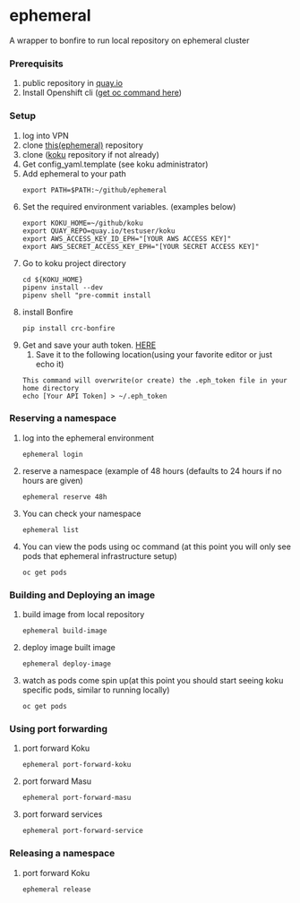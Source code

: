 # ephemeral
A wrapper to bonfire to run local repository on ephemeral cluster

### Prerequisits
1. public repository in [quay.io](https://quay.io/)
2. Install Openshift cli ([get oc command here](https://docs.openshift.com/container-platform/4.7/cli_reference/openshift_cli/getting-started-cli.html))

### Setup
1. log into VPN
2. clone [this(ephemeral)](https://github.com/project-koku/ephemeral) repository
3. clone ([koku](https://github.com/project-koku/koku) repository if not already)
4. Get config_yaml.template (see koku administrator)
5. Add ephemeral to your path
     ```
     export PATH=$PATH:~/github/ephemeral
     ```
6. Set the required environment variables. (examples below)
   ```
   export KOKU_HOME=~/github/koku
   export QUAY_REPO=quay.io/testuser/koku
   export AWS_ACCESS_KEY_ID_EPH="[YOUR AWS ACCESS KEY]"
   export AWS_SECRET_ACCESS_KEY_EPH="[YOUR SECRET ACCESS KEY]"
     ```
7. Go to koku project directory
    ```
    cd ${KOKU_HOME}
    pipenv install --dev
    pipenv shell "pre-commit install
    ```
8. install Bonfire
   ```
   pip install crc-bonfire
    ```
9. Get and save your auth token.
    [HERE](https://oauth-openshift.apps.c-rh-c-eph.8p0c.p1.openshiftapps.com/oauth/token/display)
   1. Save it to the following location(using your favorite editor or just echo it)
    ```
    This command will overwrite(or create) the .eph_token file in your home directory
    echo [Your API Token] > ~/.eph_token 
    ```

### Reserving a namespace
1. log into the ephemeral environment
    ```
   ephemeral login
   ```
2. reserve a namespace (example of 48 hours (defaults to 24 hours if no hours are given)
    ```
   ephemeral reserve 48h
   ```
3. You can check your namespace
    ```
   ephemeral list
   ```
4. You can view the pods using oc command (at this point you will only see pods that ephemeral infrastructure setup)
    ```
   oc get pods
   ```
   
### Building and Deploying an image
1. build image from local repository
    ```
   ephemeral build-image
   ```
2. deploy image built image
    ```
   ephemeral deploy-image
   ```
3. watch as pods come spin up(at this point you should start seeing koku specific pods, similar to running locally)
    ```
   oc get pods
   ```
### Using port forwarding
1. port forward Koku
    ```
   ephemeral port-forward-koku
   ```
2. port forward Masu
    ```
   ephemeral port-forward-masu
   ```
3. port forward services
    ```
   ephemeral port-forward-service
   ```
### Releasing a namespace
1. port forward Koku
    ```
   ephemeral release
   ```